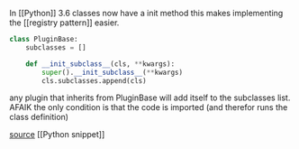 In [[Python]] 3.6 classes now have a init method
this makes implementing the [[registry pattern]] easier.

```python
class PluginBase:
    subclasses = []

    def __init_subclass__(cls, **kwargs):
        super().__init_subclass__(**kwargs)
        cls.subclasses.append(cls)
```
any plugin that inherits from PluginBase will add itself to the subclasses list. 
AFAIK the only condition is that the code is imported (and therefor runs the class definition)

[source](https://stackoverflow.com/questions/5189232/how-to-auto-register-a-class-when-its-defined/50099920#50099920)
[[Python snippet]]